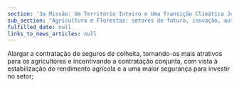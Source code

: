 ```yaml
---
section: '3a Missão: Um Território Inteiro e Uma Transição Climática Justa'
sub_section: "Agricultura e Florestas: setores de futuro, inovação, autonomia e investimento"
fulfilled_date: null
links_to_news_articles: null
---
```


Alargar a contratação de seguros de colheita, tornando-os mais atrativos para os agricultores e incentivando a contratação conjunta, com vista à estabilização do rendimento agrícola e a uma maior segurança para investir no setor;